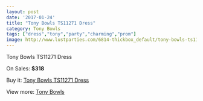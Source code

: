 ```yaml
---
layout: post
date: '2017-01-24'
title: "Tony Bowls TS11271 Dress"
category: Tony Bowls
tags: ["dress","tony","party","charming","prom"]
image: http://www.lustparties.com/6814-thickbox_default/tony-bowls-ts11271-dress.jpg
---
```

Tony Bowls TS11271 Dress

On Sales: **$318**
<a href="https://www.lustparties.com/en/tony-bowls/2340-tony-bowls-ts11271-dress.html"><amp-img layout="responsive" width="600" height="600" src="//www.lustparties.com/6814-thickbox_default/tony-bowls-ts11271-dress.jpg" alt="Tony Bowls TS11271 Dress 0" /></a>
<a href="https://www.lustparties.com/en/tony-bowls/2340-tony-bowls-ts11271-dress.html"><amp-img layout="responsive" width="600" height="600" src="//www.lustparties.com/6815-thickbox_default/tony-bowls-ts11271-dress.jpg" alt="Tony Bowls TS11271 Dress 1" /></a>

Buy it: [Tony Bowls TS11271 Dress](https://www.lustparties.com/en/tony-bowls/2340-tony-bowls-ts11271-dress.html "Tony Bowls TS11271 Dress")

View more: [Tony Bowls](https://www.lustparties.com/en/5-tony-bowls "Tony Bowls")